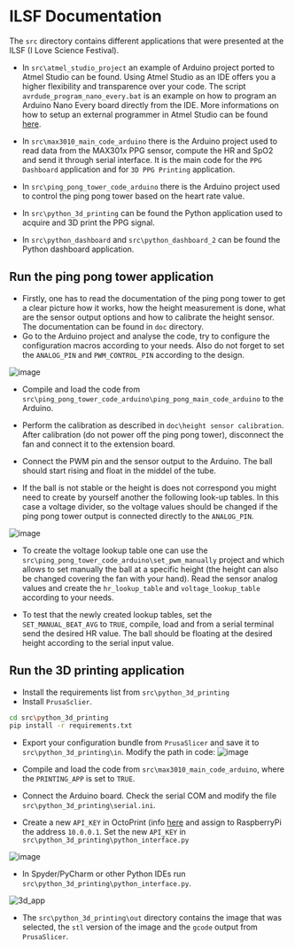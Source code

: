 # ILSF Documentation

The `src` directory contains different applications that were presented at the ILSF (I Love Science Festival).

* In `src\atmel_studio_project` an example of Arduino project ported to Atmel Studio can be found. Using Atmel Studio as an IDE offers you a higher flexibility and transparence over your code. The script `avrdude_program_nano_every.bat` is an example on how to program an Arduino Nano Every board directly from the IDE. More informations on how to setup an external programmer in Atmel Studio can be found [here](http://web.engr.oregonstate.edu/~jinyo/ece375/pdf/Setup_External_programmer_in_Atmel_Studio.pdf).


* In `src\max3010_main_code_arduino` there is the Arduino project used to read data from the MAX301x PPG sensor, compute the HR and SpO2 and send it through serial interface. It is the main code for the `PPG Dashboard` application and for `3D PPG Printing` application.


* In `src\ping_pong_tower_code_arduino` there is the Arduino project used to control the ping pong tower based on the heart rate value.

* In `src\python_3d_printing` can be found the Python application used to acquire and 3D print the PPG signal. 

* In `src\python_dashboard` and `src\python_dashboard_2` can be found the Python dashboard application.

Run the ping pong tower application
-----------------------------------
* Firstly, one has to read the documentation of the ping pong tower to get a clear picture how it works, how the height measurement is done, what are the sensor output options and how to calibrate the height sensor. The documentation can be found in `doc` directory.
* Go to the Arduino project and analyse the code, try to configure the configuration macros according to your needs. Also do not forget to set the `ANALOG_PIN` and `PWM_CONTROL_PIN` according to the design.


![image](https://user-images.githubusercontent.com/24388880/137904320-08df7fbf-30b2-4bb7-bfd6-54fbe8f9ee59.png)

* Compile and load the code from `src\ping_pong_tower_code_arduino\ping_pong_main_code_arduino` to the Arduino. 

* Perform the calibration as described in `doc\height sensor calibration`. After calibration (do not power off the ping pong tower), disconnect the fan and connect it to the extension board.

* Connect the PWM pin and the sensor output to the Arduino. The ball should start rising and float in the middel of the tube.


* If the ball is not stable or the height is does not correspond you might need to create by yourself another the following look-up tables. In this case a voltage divider, so the voltage values should be changed if the ping pong tower output is connected directly to the `ANALOG_PIN`.
 
![image](https://user-images.githubusercontent.com/24388880/137905638-c2d91dd0-4c33-493b-bcca-d7aafe7d3fc6.png)

* To create the voltage lookup table one can use the `src\ping_pong_tower_code_arduino\set_pwm_manually` project and which allows to set manually the ball at a specific height (the height can also be changed covering the fan with your hand).  Read the sensor analog values and create the `hr_lookup_table` and `voltage_lookup_table` according to your needs.

* To test that the newly created lookup tables, set the `SET_MANUAL_BEAT_AVG` to `TRUE`, compile, load and from a serial terminal send the desired HR value. The ball should be floating at the desired height according to the serial input value.


Run the 3D printing application
--------------------------------

* Install the requirements list from `src\python_3d_printing` 
* Install `PrusaSclier`.
```bash
cd src\python_3d_printing
pip install -r requirements.txt
```

* Export your configuration bundle from `PrusaSlicer` and save it to `src\python_3d_printing\in`. Modify the path in code:
![image](https://user-images.githubusercontent.com/24388880/137909272-6b6f9491-ae16-42be-9696-09929ad0e730.png)

* Compile and load the code from `src\max3010_main_code_arduino`, where the `PRINTING_APP` is set to `TRUE`.
* Connect the Arduino board. Check the serial COM and modify the file `src\python_3d_printing\serial.ini`.
* Create a new `API_KEY` in OctoPrint (info [here](https://docs.octoprint.org/en/master/api/general.html)  and assign to RaspberryPi the address `10.0.0.1`. Set the new `API_KEY` in `src\python_3d_printing\python_interface.py`

![image](https://user-images.githubusercontent.com/24388880/137910745-142c6d15-794f-4ab6-a7ed-4b152163ae47.png)

* In Spyder/PyCharm or other Python IDEs run `src\python_3d_printing\python_interface.py`.

![3d_app](https://user-images.githubusercontent.com/24388880/137912410-f131e715-e6da-4f01-b389-f0644210b549.gif)

* The `src\python_3d_printing\out` directory contains the image that was selected, the `stl` version of the image and the `gcode` output from `PrusaSlicer`.

